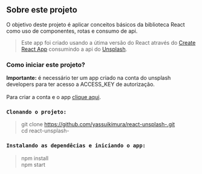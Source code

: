 
## Sobre este projeto

O objetivo deste projeto é aplicar conceitos básicos da biblioteca React como uso de componentes, rotas e consumo de api. 

> Este app foi criado usando a útima versão do React através do [Create React App](https://github.com/facebook/create-react-app) consumindo a api do [Unsplash](https://unsplash.com/developers). 

### Como iniciar este projeto?

**Importante:** é necessário ter um app criado na conta do unsplash developers para ter acesso a ACCESS_KEY de autorização. <br /> <br />
Para criar a conta e o app [clique aqui](https://unsplash.com/developers).


### `Clonando o projeto:`

> git clone https://github.com/yassuikimura/react-unsplash-.git <br />
cd react-unsplash-  <br/>

### `Instalando as dependêcias e iniciando o app:`
 > npm install </br>
   npm start 






